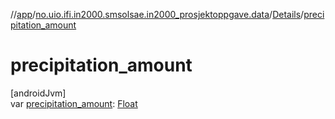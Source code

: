 //[app](../../../index.md)/[no.uio.ifi.in2000.smsolsae.in2000_prosjektoppgave.data](../index.md)/[Details](index.md)/[precipitation_amount](precipitation_amount.md)

# precipitation_amount

[androidJvm]\
var [precipitation_amount](precipitation_amount.md): [Float](https://kotlinlang.org/api/latest/jvm/stdlib/kotlin/-float/index.html)
